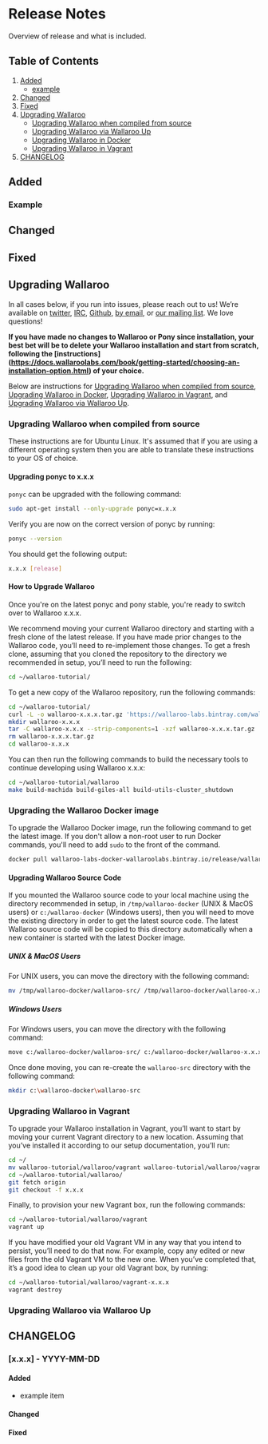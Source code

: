 # Release Notes

Overview of release and what is included.

## Table of Contents
1. [Added](#added)
    - [example](#example)
2. [Changed](#changed)
3. [Fixed](#fixed)
4. [Upgrading Wallaroo](#upgrading-wallaroo)
    - [Upgrading Wallaroo when compiled from source](#upgrading-wallaroo-when-compiled-from-source)
    - [Upgrading Wallaroo via Wallaroo Up](#upgrading-wallaroo-up)
    - [Upgrading Wallaroo in Docker](#upgrading-wallaroo-in-docker)
    - [Upgrading Wallaroo in Vagrant](#upgrading-wallaroo-in-vagrant)
5. [CHANGELOG](#changelog)

<a name="added"></a>
## Added

<a name="example"></a>
### Example

<a name="changed"></a>
## Changed

<a name="fixed"></a>
## Fixed

<a name="upgrading-wallaroo"></a>
## Upgrading Wallaroo

In all cases below, if you run into issues, please reach out to us! We’re available on [twitter](https://twitter.com/wallaroolabs), [IRC](https://webchat.freenode.net/?channels=#wallaroo), [Github](https://github.com/WallarooLabs/wallaroo), [by email](mailto:hello@wallaroolabs.com), or [our mailing list](https://groups.io/g/wallaroo).
We love questions!

**If you have made no changes to Wallaroo or Pony since installation, your best bet will be to delete your Wallaroo installation and start from scratch, following the [instructions] (https://docs.wallaroolabs.com/book/getting-started/choosing-an-installation-option.html) of your choice.**

Below are instructions for [Upgrading Wallaroo when compiled from source](#upgrading-wallaroo-when-compiled-from-source), [Upgrading Wallaroo in Docker](#upgrading-wallaroo-in-docker), [Upgrading Wallaroo in Vagrant](#upgrading-wallaroo-in-vagrant), and [Upgrading Wallaroo via Wallaroo Up](#upgrading-wallaroo-up).

<a name="upgrading-wallaroo-when-compiled-from-source"></a>
### Upgrading Wallaroo when compiled from source

These instructions are for Ubuntu Linux. It's assumed that if you are using a different operating system then you are able to translate these instructions to your OS of choice.

#### Upgrading ponyc to x.x.x

`ponyc` can be upgraded with the following command:

```bash
sudo apt-get install --only-upgrade ponyc=x.x.x
```

Verify you are now on the correct version of ponyc by running:

```bash
ponyc --version
```

You should get the following output:

```bash
x.x.x [release]
```

#### How to Upgrade Wallaroo

Once you're on the latest ponyc and pony stable, you're ready to switch over to Wallaroo x.x.x.

We recommend moving your current Wallaroo directory and starting with a fresh clone of the latest release. If you have made prior changes to the Wallaroo code, you’ll need to re-implement those changes. To get a fresh clone, assuming that you cloned the repository to the directory we recommended in setup, you’ll need to run the following:

```bash
cd ~/wallaroo-tutorial/
```

To get a new copy of the Wallaroo repository, run the following commands:

```bash
cd ~/wallaroo-tutorial/
curl -L -o wallaroo-x.x.x.tar.gz 'https://wallaroo-labs.bintray.com/wallaroolabs-ftp/wallaroo/x.x.x/wallaroo-x.x.x.tar.gz'
mkdir wallaroo-x.x.x
tar -C wallaroo-x.x.x --strip-components=1 -xzf wallaroo-x.x.x.tar.gz
rm wallaroo-x.x.x.tar.gz
cd wallaroo-x.x.x
```

You can then run the following commands to build the necessary tools to continue developing using Wallaroo x.x.x:

```bash
cd ~/wallaroo-tutorial/wallaroo
make build-machida build-giles-all build-utils-cluster_shutdown
```

<a name="upgrading-wallaroo-in-docker"></a>
### Upgrading the Wallaroo Docker image

To upgrade the Wallaroo Docker image, run the following command to get the latest image.  If you don't allow a non-root user to run Docker commands, you'll need to add `sudo` to the front of the command.

```bash
docker pull wallaroo-labs-docker-wallaroolabs.bintray.io/release/wallaroo:x.x.x
```

#### Upgrading Wallaroo Source Code

If you mounted the Wallaroo source code to your local machine using the directory recommended in setup, in  `/tmp/wallaroo-docker` (UNIX & MacOS users) or `c:/wallaroo-docker` (Windows users), then you will need to move the existing directory in order to get the latest source code.  The latest Wallaroo source code will be copied to this directory automatically when a new container is started with the latest Docker image.

##### UNIX & MacOS Users
For UNIX users, you can move the directory with the following command:

```bash
mv /tmp/wallaroo-docker/wallaroo-src/ /tmp/wallaroo-docker/wallaroo-x.x.x-src/
```

##### Windows Users
For Windows users, you can move the directory with the following command:
```bash
move c:/wallaroo-docker/wallaroo-src/ c:/wallaroo-docker/wallaroo-x.x.x-src
```


Once done moving, you can re-create the `wallaroo-src` directory with the following command:

```bash
mkdir c:\wallaroo-docker\wallaroo-src
```

<a name="upgrading-wallaroo-in-vagrant"></a>
### Upgrading Wallaroo in Vagrant

To upgrade your Wallaroo installation in Vagrant, you’ll want to start by moving your current Vagrant directory to a new location. Assuming that you’ve installed it according to our setup documentation, you’ll run:

```bash
cd ~/
mv wallaroo-tutorial/wallaroo/vagrant wallaroo-tutorial/wallaroo/vagrant-x.x.x
cd ~/wallaroo-tutorial/wallaroo/
git fetch origin
git checkout -f x.x.x
```

Finally, to provision your new Vagrant box, run the following commands:

```bash
cd ~/wallaroo-tutorial/wallaroo/vagrant
vagrant up
```

If you have modified your old Vagrant VM in any way that you intend to persist, you’ll need to do that now.  For example, copy any edited or new files from the old Vagrant VM to the new one. When you’ve completed that, it’s a good idea to clean up your old Vagrant box, by running:

```bash
cd ~/wallaroo-tutorial/wallaroo/vagrant-x.x.x
vagrant destroy
```

<a name="upgrading-wallaroo-up"></a>
### Upgrading Wallaroo via Wallaroo Up


<a name="changelog"></a>
## CHANGELOG

### [x.x.x] - YYYY-MM-DD

#### Added

- example item

#### Changed

#### Fixed
